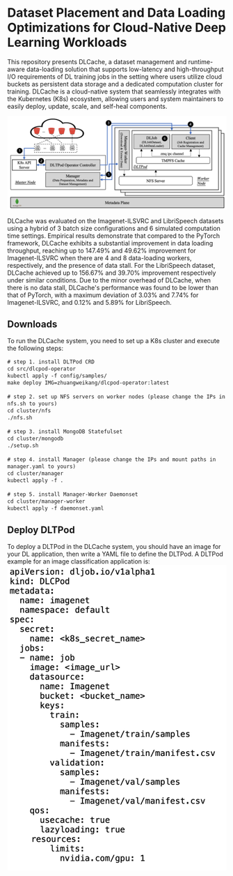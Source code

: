 # Dataset Placement and Data Loading Optimizations for Cloud-Native Deep Learning Workloads
This repository presents DLCache, a dataset management and runtime-aware data-loading solution that supports low-latency and high-throughput I/O requirements of DL training jobs in the setting where users utilize cloud buckets as persistent data storage and a dedicated computation cluster for training. DLCache is a cloud-native system that seamlessly integrates with the Kubernetes (K8s) ecosystem, allowing users and system maintainers to easily deploy, update, scale, and self-heal components. 

![](./docs/images/arch.png)

DLCache was evaluated on the Imagenet-ILSVRC and LibriSpeech datasets using a hybrid of 3 batch size configurations and 6 simulated computation time settings. Empirical results demonstrate that compared to the PyTorch framework, DLCache exhibits a substantial improvement in data loading throughput, reaching up to 147.49% and 49.62% improvement for Imagenet-ILSVRC when there are 4 and 8 data-loading workers, respectively, and the presence of data stall. For the LibriSpeech dataset, DLCache achieved up to 156.67% and 39.70% improvement respectively under similar conditions. Due to the minor overhead of DLCache, when there is no data stall, DLCache's performance was found to be lower than that of PyTorch, with a maximum deviation of 3.03% and 7.74% for Imagenet-ILSVRC, and 0.12% and 5.89% for LibriSpeech.

## Downloads
To run the DLCache system, you need to set up a K8s cluster and execute the following steps:
```shell
# step 1. install DLTPod CRD
cd src/dlcpod-operator
kubectl apply -f config/samples/
make deploy IMG=zhuangweikang/dlcpod-operator:latest

# step 2. set up NFS servers on worker nodes (please change the IPs in nfs.sh to yours)
cd cluster/nfs
./nfs.sh

# step 3. install MongoDB Statefulset
cd cluster/mongodb
./setup.sh

# step 4. install Manager (please change the IPs and mount paths in manager.yaml to yours)
cd cluster/manager
kubectl apply -f .

# step 5. install Manager-Worker Daemonset
cd cluster/manager-worker
kubectl apply -f daemonset.yaml
```

## Deploy DLTPod
To deploy a DLTPod in the DLCache system, you should have an image for your DL application, then write a YAML file to define the DLTPod. A DLTPod example for an image classification application is:
![](./docs/images/imagenet.png)


